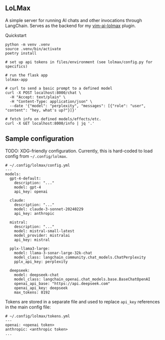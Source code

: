 LoLMax
---
A simple server for running AI chats and other invocations through LangChain. Serves as the backend
for my [vim-ai-lolmax](https://github.com/davehughes/vim-ai-lolmax) plugin.

Quickstart
```
python -m venv .venv
source .venv/bin/activate
poetry install

# set up api tokens in files/environment (see lolmax/config.py for specifics)

# run the flask app
lolmax-app

# curl to send a basic prompt to a defined model
curl -X POST localhost:8000/chat \
  -H "Accept: text/plain" \
  -H "Content-Type: application/json" \
  --date '{"model": "perplexity", "messages": [{"role": "user", "content": "hey, what's up?"}]}'

# fetch info on defined models/effects/etc.
curl -X GET localhost:8000/info | jq '.'
```

Sample configuration
---
TODO: XDG-friendly configuration. Currently, this is hard-coded to load config from `~/.config/lolmax`.
```
# ~/.config/lolmax/config.yml
---
models:
  gpt-4-default:
    description: "..."
    model: gpt-4
    api_key: openai

  claude:
    description: "..."
    model: claude-3-sonnet-20240229
    api_key: anthropic

  mistral:
    description: "..."
    model: mistral-small-latest
    model_provider: mistralai
    api_key: mistral

  pplx-llama3-large:
    model: llama-3-sonar-large-32k-chat
    model_class: langchain_community.chat_models.ChatPerplexity
    pplx_api_key: perplexity

  deepseek:
    model: deepseek-chat
    model_class: langchain_openai.chat_models.base.BaseChatOpenAI
    openai_api_base: "https://api.deepseek.com"
    openai_api_key: deepseek
    max_tokens: 8192
```

Tokens are stored in a separate file and used to replace `api_key` references in the main config file:
```
# ~/.config/lolmax/tokens.yml
---
openai: <openai token>
anthropic: <anthropic token>
...
```
